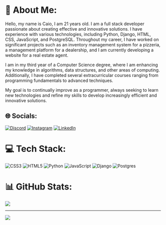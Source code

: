 # 💫 About Me:

Hello, my name is Caio, I am 21 years old. I am a full stack developer passionate about creating effective and innovative solutions. I have experience with various technologies, including Python, Django, HTML, CSS, JavaScript, and PostgreSQL. Throughout my career, I have worked on significant projects such as an inventory management system for a pizzeria, a management platform for a dealership, and I am currently developing a website for a real estate agent.

I am in my third year of a Computer Science degree, where I am enhancing my knowledge in algorithms, data structures, and other areas of computing. Additionally, I have completed several extracurricular courses ranging from programming fundamentals to advanced techniques.

My goal is to continually improve as a programmer, always seeking to learn new technologies and refine my skills to develop increasingly efficient and innovative solutions.



## 🌐 Socials:
[![Discord](https://img.shields.io/badge/Discord-%237289DA.svg?logo=discord&logoColor=white)](https://discord.com/channels/@caioquinteiro.) [![Instagram](https://img.shields.io/badge/Instagram-%23E4405F.svg?logo=Instagram&logoColor=white)](https://instagram.com/caioquinteiiro) [![LinkedIn](https://img.shields.io/badge/LinkedIn-%230077B5.svg?logo=linkedin&logoColor=white)](https://www.linkedin.com/in/caio-quinteiro-24098a230/) 

# 💻 Tech Stack:
![CSS3](https://img.shields.io/badge/css3-%231572B6.svg?style=for-the-badge&logo=css3&logoColor=white) ![HTML5](https://img.shields.io/badge/html5-%23E34F26.svg?style=for-the-badge&logo=html5&logoColor=white) ![Python](https://img.shields.io/badge/python-3670A0?style=for-the-badge&logo=python&logoColor=ffdd54) ![JavaScript](https://img.shields.io/badge/javascript-%23323330.svg?style=for-the-badge&logo=javascript&logoColor=%23F7DF1E) ![Django](https://img.shields.io/badge/django-%23092E20.svg?style=for-the-badge&logo=django&logoColor=white) ![Postgres](https://img.shields.io/badge/postgres-%23316192.svg?style=for-the-badge&logo=postgresql&logoColor=white)

# 📊 GitHub Stats:
<!-- 
![](https://github-readme-stats.vercel.app/api?username=CaioQuinteiro&theme=dark&hide_border=false&include_all_commits=true&count_private=true)<br/>
![](https://github-readme-streak-stats.herokuapp.com/?user=CaioQuinteiro&theme=dark&hide_border=false)<br/>
-->
![](https://github-readme-stats.vercel.app/api/top-langs/?username=CaioQuinteiro&theme=dark&hide_border=false&include_all_commits=true&count_private=true&layout=compact)

<!-- 
## 🏆 GitHub Trophies
![](https://github-profile-trophy.vercel.app/?username=CaioQuinteiro&theme=shadow_blue&no-frame=false&no-bg=true&margin-w=4)


### ✍️ Random Dev Quote
![](https://quotes-github-readme.vercel.app/api?type=horizontal&theme=tokyonight)

### 🔝 Top Contributed Repo
![](https://github-contributor-stats.vercel.app/api?username=CaioQuinteiro&limit=5&theme=transparent&combine_all_yearly_contributions=true)
-->
---
[![](https://visitcount.itsvg.in/api?id=CaioQuinteiro&icon=2&color=1)](https://visitcount.itsvg.in)

<!-- Proudly created with GPRM ( https://gprm.itsvg.in ) -->
